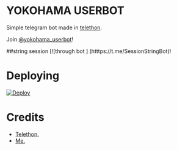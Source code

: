 # YOKOHAMA USERBOT
Simple telegram bot made in [telethon](https://github.com/LonamiWebs/Telethon).
   
Join [@yokohama_userbot](https://t.me/yokohama_userbot)!
    
##string session 
[![through bot ] (htttps://t.me/SessionStringBot)!
   

# Deploying
[![Deploy](https://www.herokucdn.com/deploy/button.svg)](https://heroku.com/deploy)

# Credits
- [Telethon.](https://github.com/LonamiWebs/Telethon)
- [Me.](https://t.me/Yokohamaowner)
